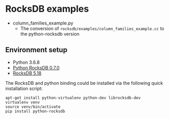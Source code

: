 # RocksDB examples

- column_families_example.py
  - The conversion of `rocksdb/examples/column_families_example.cc` to the python-rocksdb version

## Environment setup

- Python 3.6.8
- [Python RocksDB 0.7.0](https://github.com/twmht/python-rocksdb)
- [RocksDB 5.18](https://github.com/facebook/rocksdb/)

The RocksDB and python binding could be installed via the following quick installation script:
```
apt-get install python-virtualenv python-dev librocksdb-dev
virtualenv venv
source venv/bin/activate
pip install python-rocksdb
```